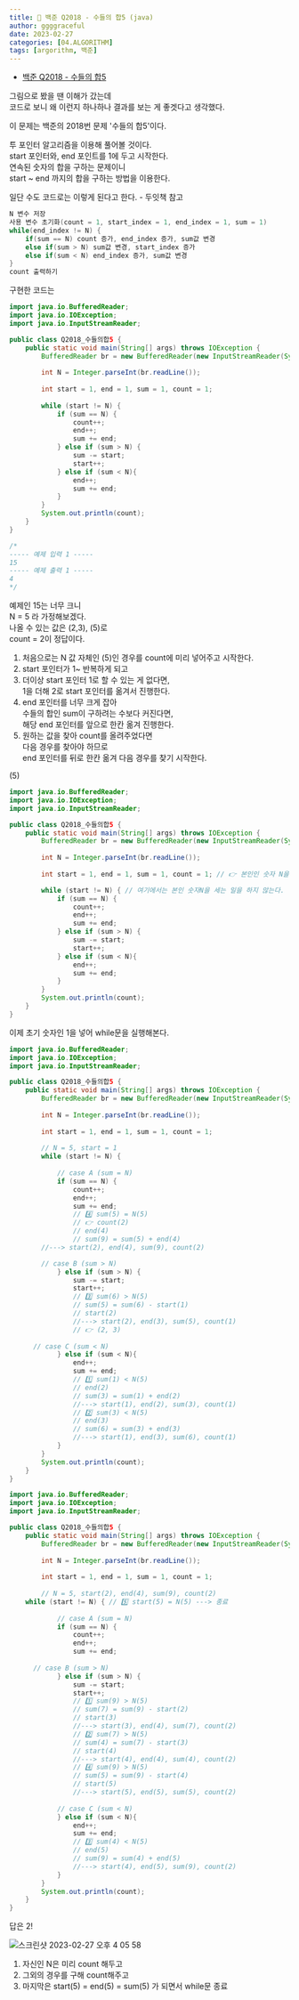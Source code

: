 ```yaml
---
title: 🐣 백준 Q2018 - 수들의 합5 (java)
author: ggggraceful
date: 2023-02-27
categories: [04.ALGORITHM]
tags: [argorithm, 백준]
---
```


- [백준 Q2018 - 수들의 합5](https://www.acmicpc.net/problem/2018)

그림으로 봤을 땐 이해가 갔는데  
코드로 보니 왜 이런지 하나하나 결과를 보는 게 좋겟다고 생각했다.   

이 문제는 백준의 2018번 문제 '수들의 합5'이다.  

투 포인터 알고리즘을 이용해 풀어볼 것이다.  
start 포인터와, end 포인트를 1에 두고 시작한다.  
연속된 숫자의 합을 구하는 문제이니  
start ~ end 까지의 합을 구하는 방법을 이용한다.  


일단 수도 코드로는 이렇게 된다고 한다. - 두잇책 참고  

```java
N 변수 저장
사용 변수 초기화(count = 1, start_index = 1, end_index = 1, sum = 1)
while(end_index != N) {
	if(sum == N) count 증가, end_index 증가, sum값 변경
	else if(sum > N) sum값 변경, start_index 증가
	else if(sum < N) end_index 증가, sum값 변경
}
count 출력하기
```

구현한 코드는

```java
import java.io.BufferedReader;
import java.io.IOException;
import java.io.InputStreamReader;

public class Q2018_수들의합5 { 
	public static void main(String[] args) throws IOException {
		BufferedReader br = new BufferedReader(new InputStreamReader(System.in));
		
		int N = Integer.parseInt(br.readLine());
		
		int start = 1, end = 1, sum = 1, count = 1;
		
		while (start != N) {
			if (sum == N) {
				count++;
				end++;
				sum += end;
			} else if (sum > N) {
				sum -= start;
 				start++;
			} else if (sum < N){
				end++;
				sum += end;
			}
		}
		System.out.println(count);
	}
}

/*
----- 예제 입력 1 -----
15
----- 예제 출력 1 -----
4
*/

```

예제인 15는 너무 크니    
N = 5 라 가정해보겠다.  
나올 수 있는 값은 (2,3), (5)로   
count = 2이 정답이다.   


1. 처음으로는 N 값 자체인 (5)인 경우를 count에 미리 넣어주고 시작한다.
2. start 포인터가 1~ 반복하게 되고
3. 더이상 start 포인터 1로 할 수 있는 게 없다면,  
   1을 더해 2로 start 포인터를 옮겨서 진행한다. 
4. end 포인터를 너무 크게 잡아  
   수들의 합인 sum이 구하려는 수보다 커진다면,  
   해당 end 포인터를 앞으로 한칸 옮겨 진행한다. 
5. 원하는 값을 찾아 count를 올려주었다면  
   다음 경우를 찾아야 하므로  
   end 포인터를 뒤로 한칸 옮겨 다음 경우를 찾기 시작한다. 


(5)

```java
import java.io.BufferedReader;
import java.io.IOException;
import java.io.InputStreamReader;

public class Q2018_수들의합5 { 
	public static void main(String[] args) throws IOException {
		BufferedReader br = new BufferedReader(new InputStreamReader(System.in));
		
		int N = Integer.parseInt(br.readLine());
		
		int start = 1, end = 1, sum = 1, count = 1; // 👉 본인인 숫자 N을 미리 카운트해 두고

		while (start != N) { // 여기에서는 본인 숫자N을 세는 일을 하지 않는다.
			if (sum == N) {
				count++;
				end++;
				sum += end;
			} else if (sum > N) {
				sum -= start;
 				start++;
			} else if (sum < N){
				end++;
				sum += end;
			}
		}
		System.out.println(count);
	}
}
```

이제 초기 숫자인 1을 넣어 while문을 실행해본다. 

```java
import java.io.BufferedReader;
import java.io.IOException;
import java.io.InputStreamReader;

public class Q2018_수들의합5 { 
	public static void main(String[] args) throws IOException {
		BufferedReader br = new BufferedReader(new InputStreamReader(System.in));
		
		int N = Integer.parseInt(br.readLine());
		
		int start = 1, end = 1, sum = 1, count = 1;
		
		// N = 5, start = 1
		while (start != N) {
			
			// case A (sum = N)
			if (sum == N) {
				count++;
				end++;
				sum += end;
				// 4️⃣ sum(5) = N(5)
				// 👉 count(2)
				// end(4)
				// sum(9) = sum(5) + end(4)
        //---> start(2), end(4), sum(9), count(2) 

        // case B (sum > N)
			} else if (sum > N) { 
				sum -= start;
				start++;
				// 3️⃣ sum(6) > N(5)  
				// sum(5) = sum(6) - start(1)
				// start(2)  
				//---> start(2), end(3), sum(5), count(1)
				// 👉 (2, 3)
        
      // case C (sum < N)
			} else if (sum < N){
				end++;
				sum += end;
				// 1️⃣ sum(1) < N(5)    
				// end(2) 
				// sum(3) = sum(1) + end(2)  
				//---> start(1), end(2), sum(3), count(1)
				// 2️⃣ sum(3) < N(5)
				// end(3)
				// sum(6) = sum(3) + end(3)
				//---> start(1), end(3), sum(6), count(1)
			}
		}
		System.out.println(count);
	}
}
```

```java
import java.io.BufferedReader;
import java.io.IOException;
import java.io.InputStreamReader;

public class Q2018_수들의합5 { 
	public static void main(String[] args) throws IOException {
		BufferedReader br = new BufferedReader(new InputStreamReader(System.in));
		
		int N = Integer.parseInt(br.readLine());
		
		int start = 1, end = 1, sum = 1, count = 1;
		
		// N = 5, start(2), end(4), sum(9), count(2) 
    while (start != N) { // 5️⃣ start(5) = N(5) ---> 종료
		
			// case A (sum = N)
			if (sum == N) {  
				count++;
				end++;
				sum += end;
				
      // case B (sum > N)
			} else if (sum > N) {
				sum -= start;
 				start++;
				// 1️⃣ sum(9) > N(5)
				// sum(7) = sum(9) - start(2)
				// start(3)
				//---> start(3), end(4), sum(7), count(2)
				// 2️⃣ sum(7) > N(5)
				// sum(4) = sum(7) - start(3)
				// start(4)
				//---> start(4), end(4), sum(4), count(2)
				// 4️⃣ sum(9) > N(5)
				// sum(5) = sum(9) - start(4)
				// start(5)
				//---> start(5), end(5), sum(5), count(2)
        
			// case C (sum < N)
			} else if (sum < N){
				end++;
				sum += end;
				// 3️⃣ sum(4) < N(5)
				// end(5)
				// sum(9) = sum(4) + end(5)
				//---> start(4), end(5), sum(9), count(2) 
			}
		}
		System.out.println(count);
	}
}
```

답은 2!

![스크린샷 2023-02-27 오후 4 05 58](https://user-images.githubusercontent.com/109974940/221496663-798a8f7c-9640-4b1a-ae54-54cb18f07c82.png)


1. 자신인 N은 미리 count 해두고
2. 그외의 경우를 구해 count해주고
3. 마지막은 start(5) = end(5) = sum(5) 가 되면서 while문 종료
